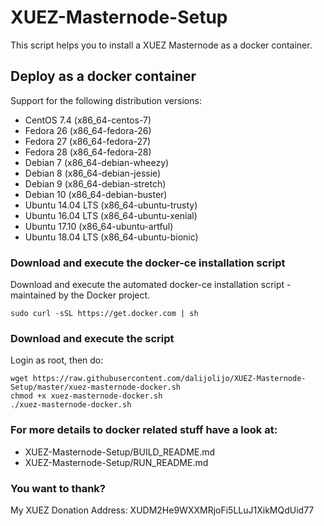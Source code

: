 # XUEZ-Masternode-Setup
This script helps you to install a XUEZ Masternode as a docker container.

## Deploy as a docker container

Support for the following distribution versions:
* CentOS 7.4 (x86_64-centos-7)
* Fedora 26 (x86_64-fedora-26)
* Fedora 27 (x86_64-fedora-27)
* Fedora 28 (x86_64-fedora-28)
* Debian 7 (x86_64-debian-wheezy)
* Debian 8 (x86_64-debian-jessie)
* Debian 9 (x86_64-debian-stretch)
* Debian 10 (x86_64-debian-buster)
* Ubuntu 14.04 LTS (x86_64-ubuntu-trusty)
* Ubuntu 16.04 LTS (x86_64-ubuntu-xenial)
* Ubuntu 17.10 (x86_64-ubuntu-artful)
* Ubuntu 18.04 LTS (x86_64-ubuntu-bionic)

### Download and execute the docker-ce installation script

Download and execute the automated docker-ce installation script - maintained by the Docker project.

```
sudo curl -sSL https://get.docker.com | sh
```

### Download and execute the script
Login as root, then do:

```
wget https://raw.githubusercontent.com/dalijolijo/XUEZ-Masternode-Setup/master/xuez-masternode-docker.sh
chmod +x xuez-masternode-docker.sh
./xuez-masternode-docker.sh
```

### For more details to docker related stuff have a look at:
* XUEZ-Masternode-Setup/BUILD_README.md
* XUEZ-Masternode-Setup/RUN_README.md

### You want to thank?
My XUEZ Donation Address: XUDM2He9WXXMRjoFi5LLuJ1XikMQdUid77
